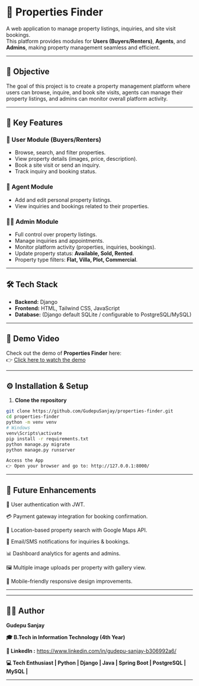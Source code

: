 # 🏡 Properties Finder  

A web application to manage property listings, inquiries, and site visit bookings.  
This platform provides modules for **Users (Buyers/Renters)**, **Agents**, and **Admins**, making property management seamless and efficient.  

---

## 🚀 Objective  
The goal of this project is to create a property management platform where users can browse, inquire, and book site visits, agents can manage their property listings, and admins can monitor overall platform activity.

---

## 🔑 Key Features  

### 👤 User Module (Buyers/Renters)  
- Browse, search, and filter properties.  
- View property details (images, price, description).  
- Book a site visit or send an inquiry.  
- Track inquiry and booking status.  

### 🏢 Agent Module  
- Add and edit personal property listings.  
- View inquiries and bookings related to their properties.  

### 👨‍💼 Admin Module  
- Full control over property listings.  
- Manage inquiries and appointments.  
- Monitor platform activity (properties, inquiries, bookings).  
- Update property status: **Available, Sold, Rented**.  
- Property type filters: **Flat, Villa, Plot, Commercial**.  

---

## 🛠️ Tech Stack  
- **Backend:** Django  
- **Frontend:** HTML, Tailwind CSS, JavaScript  
- **Database:** (Django default SQLite / configurable to PostgreSQL/MySQL)  

---

## 🎥 Demo Video  
Check out the demo of **Properties Finder** here:  
👉 [Click here to watch the demo](DemoVideo/PropertiesFinderDemoVideo.mp4)  


---


## ⚙️ Installation & Setup  

1. **Clone the repository**  
```bash
git clone https://github.com/GudepuSanjay/properties-finder.git
cd properties-finder
python -m venv venv
# Windows
venv\Scripts\activate
pip install -r requirements.txt
python manage.py migrate
python manage.py runserver

Access the App
👉 Open your browser and go to: http://127.0.0.1:8000/

```
---

## 📌 Future Enhancements

🔐 User authentication with JWT.

💳 Payment gateway integration for booking confirmation.

📍 Location-based property search with Google Maps API.

📧 Email/SMS notifications for inquiries & bookings.

📊 Dashboard analytics for agents and admins.

🖼️ Multiple image uploads per property with gallery view.

📱 Mobile-friendly responsive design improvements.

---

---
## 👨‍💻 Author

**Gudepu Sanjay**

**🎓 B.Tech in Information Technology (4th Year)**

**🔗 LinkedIn :** https://www.linkedin.com/in/gudepu-sanjay-b306992a6/

**💻 Tech Enthusiast | Python | Django | Java | Spring Boot | PostgreSQL | MySQL |**

---
